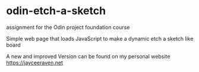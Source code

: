 # odin-etch-a-sketch
assignment for the Odin project foundation course

Simple web page that loads JavaScript to make a dynamic etch a sketch like board

A new and improved Version can be found on my personal website <https://jayceeraven.net>